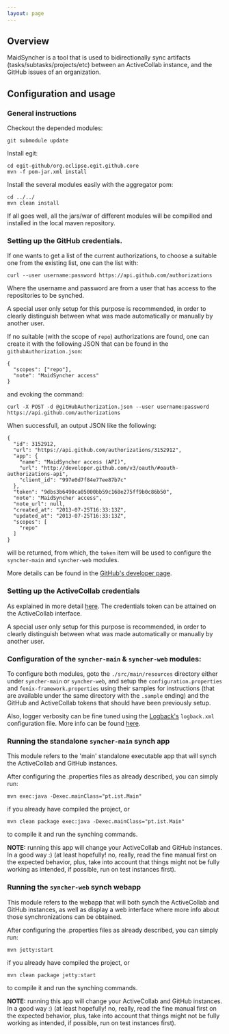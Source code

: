 ```yaml
---
layout: page
---
```


## Overview

MaidSyncher is a  tool that is used to bidirectionally sync artifacts (tasks/subtasks/projects/etc) between an ActiveCollab instance, and the GitHub issues of an organization.

<a id="setup">  </a>
## Configuration and usage


### General instructions

Checkout the depended modules:

	git submodule update

Install egit:

	cd egit-github/org.eclipse.egit.github.core
	mvn -f pom-jar.xml install
	
Install the several modules easily with the aggregator pom:

	cd ../../
	mvn clean install

If all goes well, all the jars/war of different modules will be compilled and installed in the local maven repository.

### Setting up the GitHub credentials.

If one wants to get a list of the current authorizations, to choose a suitable one from the existing list, one can the list with:

	curl --user username:password https://api.github.com/authorizations

Where the username and password are from a user that has access to the repositories to be synched. 

A special user only setup for this purpose is recommended, in order to clearly distinguish between what was made automatically or manually by another user.

If no suitable (with the scope of `repo`) authorizations are found, one can create it with the following JSON that can be found in the `githubAuthorization.json`:

```
{
  "scopes": ["repo"],
  "note": "MaidSyncher access"
}
```	

and evoking the command:

	curl -X POST -d @gitHubAuthorization.json --user username:password https://api.github.com/authorizations

When successfull, an output JSON like the following:

```
{
  "id": 3152912,
  "url": "https://api.github.com/authorizations/3152912",
  "app": {
    "name": "MaidSyncher access (API)",
    "url": "http://developer.github.com/v3/oauth/#oauth-authorizations-api",
    "client_id": "997e0d7f84e77ee87b7c"
  },
  "token": "9dbs3b6490ca05000bb59c168e275ff9b0c86b50",
  "note": "MaidSyncher access",
  "note_url": null,
  "created_at": "2013-07-25T16:33:13Z",
  "updated_at": "2013-07-25T16:33:13Z",
  "scopes": [
    "repo"
  ]
}
```
will be returned, from which, the `token` item will be used to configure the `syncher-main` and `syncher-web` modules.

More details can be found in the [GitHub's developer page](http://developer.github.com/v3/oauth/).  

### Setting up the ActiveCollab credentials

As explained in more detail [here](https://www.activecollab.com/docs/manuals/developers-version-3/api/authentication). The credentials token can be attained on the ActiveCollab interface.

A special user only setup for this purpose is recommended, in order to clearly distinguish between what was made automatically or manually by another user.

### Configuration of the `syncher-main` & `syncher-web` modules:

To configure both modules, goto the `./src/main/resources` directory either under `syncher-main` or `syncher-web`, and setup the `configuration.properties` and `fenix-framework.properties` using their samples for instructions (that are available under the same directory with the `.sample` ending) and the GitHub and ActiveCollab tokens that should have been previously setup. 

Also, logger verbosity can be fine tuned using the [Logback's](http://logback.qos.ch/) `logback.xml` configuration file. More info can be found [here](http://logback.qos.ch/manual/configuration.html).
 
### Running the standalone `syncher-main` synch app

This module refers to the 'main' standalone executable app that will synch the ActiveCollab and GitHub instances.

After configuring the .properties files as already described, you can simply run:

	mvn exec:java -Dexec.mainClass="pt.ist.Main"

if you already have compiled the project, or 

	mvn clean package exec:java -Dexec.mainClass="pt.ist.Main"

to compile it and run the synching commands.

**NOTE:** running this app will change your ActiveCollab and GitHub instances. In a good way :) (at least hopefully! no, really, read the fine manual first on the expected behavior, plus, take into account that things might not be fully working as intended, if possible, run on test instances first).

### Running the `syncher-web` synch webapp

This module refers to the webapp that will both synch the ActiveCollab and GitHub instances, as well as display a web interface where more info about those synchronizations can be obtained.

After configuring the .properties files as already described, you can simply run:

	mvn jetty:start

if you already have compiled the project, or 

	mvn clean package jetty:start

to compile it and run the synching commands.

**NOTE:** running this app will change your ActiveCollab and GitHub instances. In a good way :) (at least hopefully! no, really, read the fine manual first on the expected behavior, plus, take into account that things might not be fully working as intended, if possible, run on test instances first).
 




